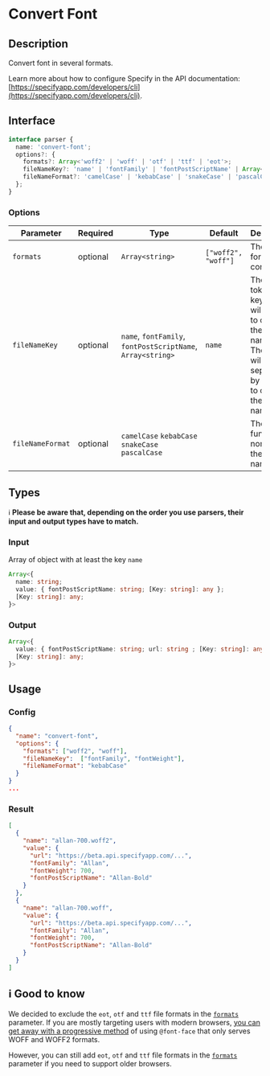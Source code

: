 # Convert Font

## Description

Convert font in several formats.

Learn more about how to configure Specify in the API documentation: [https://specifyapp.com/developers/cli](https://specifyapp.com/developers/cli).

## Interface

```ts
interface parser {
  name: 'convert-font';
  options?: {
    formats?: Array<'woff2' | 'woff' | 'otf' | 'ttf' | 'eot'>;
    fileNameKey?: 'name' | 'fontFamily' | 'fontPostScriptName' | Array<string>;
    fileNameFormat?: 'camelCase' | 'kebabCase' | 'snakeCase' | 'pascalCase';
  };
}
```

### Options

| Parameter        | Required | Type                                                        | Default             | Description                                                                                                                         |
| ---------------- | -------- | ----------------------------------------------------------- | ------------------- | ----------------------------------------------------------------------------------------------------------------------------------- |
| `formats`        | optional | `Array<string>`                                             | `["woff2", "woff"]` | The list of formats to convert                                                                                                      |
| `fileNameKey`    | optional | `name`, `fontFamily`, `fontPostScriptName`, `Array<string>` | `name`              | The design token's keys that will be used to create the file name. These keys will be separated by a space to create the file name. |
| `fileNameFormat` | optional | `camelCase` `kebabCase` `snakeCase` `pascalCase`            |                     | The function to normalize the file name                                                                                             |

## Types

ℹ️ **Please be aware that, depending on the order you use parsers, their input and output types have to match.**

### Input

Array of object with at least the key `name`

```ts
Array<{
  name: string;
  value: { fontPostScriptName: string; [Key: string]: any };
  [Key: string]: any;
}>
```

### Output

```ts
Array<{
  value: { fontPostScriptName: string; url: string ; [Key: string]: any };
  [Key: string]: any;
}>
```

## Usage

### Config

```json
{
  "name": "convert-font",
  "options": {
    "formats": ["woff2", "woff"],
    "fileNameKey":  ["fontFamily", "fontWeight"],
    "fileNameFormat": "kebabCase"
  }
}
...
```

### Result

```json
[
  {
    "name": "allan-700.woff2",
    "value": {
      "url": "https://beta.api.specifyapp.com/...",
      "fontFamily": "Allan",
      "fontWeight": 700,
      "fontPostScriptName": "Allan-Bold"
    }
  },
  {
    "name": "allan-700.woff",
    "value": {
      "url": "https://beta.api.specifyapp.com/...",
      "fontFamily": "Allan",
      "fontWeight": 700,
      "fontPostScriptName": "Allan-Bold"
    }
  }
]
```

## ℹ️ Good to know

We decided to exclude the `eot`, `otf` and `ttf` file formats in the [`formats`](#Options) parameter. If you are mostly targeting users with modern browsers, [you can get away with a progressive method](https://css-tricks.com/understanding-web-fonts-getting/#font-formats) of using `@font-face` that only serves WOFF and WOFF2 formats.

However, you can still add `eot`, `otf` and `ttf` file formats in the [`formats`](#Interface) parameter if you need to support older browsers.
